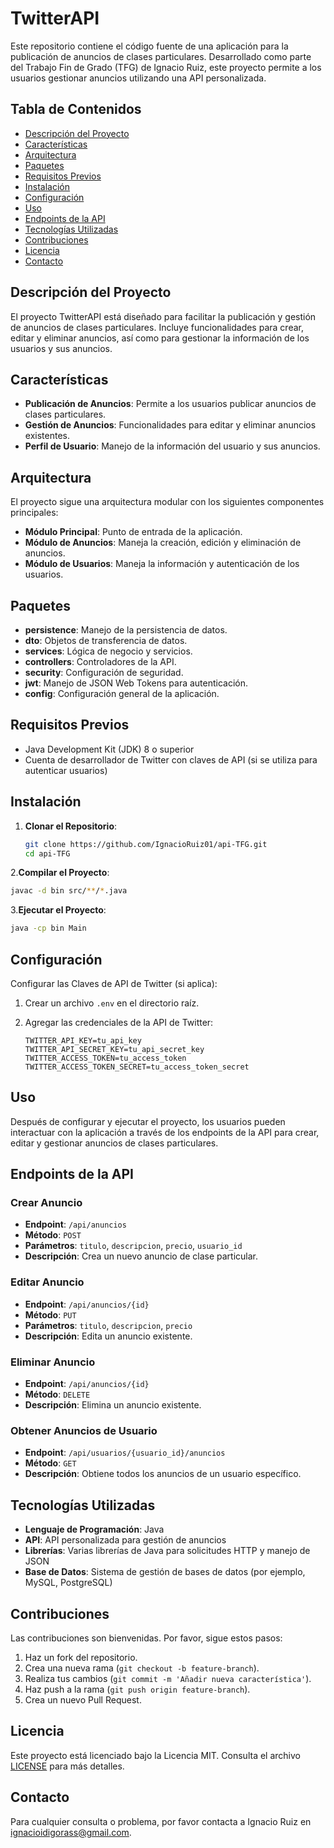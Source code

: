 # TwitterAPI

Este repositorio contiene el código fuente de una aplicación para la publicación de anuncios de clases particulares. Desarrollado como parte del Trabajo Fin de Grado (TFG) de Ignacio Ruiz, este proyecto permite a los usuarios gestionar anuncios utilizando una API personalizada.

## Tabla de Contenidos
- [Descripción del Proyecto](#descripción-del-proyecto)
- [Características](#características)
- [Arquitectura](#arquitectura)
- [Paquetes](#paquetes)
- [Requisitos Previos](#requisitos-previos)
- [Instalación](#instalación)
- [Configuración](#configuración)
- [Uso](#uso)
- [Endpoints de la API](#endpoints-de-la-api)
- [Tecnologías Utilizadas](#tecnologías-utilizadas)
- [Contribuciones](#contribuciones)
- [Licencia](#licencia)
- [Contacto](#contacto)

## Descripción del Proyecto
El proyecto TwitterAPI está diseñado para facilitar la publicación y gestión de anuncios de clases particulares. Incluye funcionalidades para crear, editar y eliminar anuncios, así como para gestionar la información de los usuarios y sus anuncios.

## Características
- **Publicación de Anuncios**: Permite a los usuarios publicar anuncios de clases particulares.
- **Gestión de Anuncios**: Funcionalidades para editar y eliminar anuncios existentes.
- **Perfil de Usuario**: Manejo de la información del usuario y sus anuncios.

## Arquitectura
El proyecto sigue una arquitectura modular con los siguientes componentes principales:
- **Módulo Principal**: Punto de entrada de la aplicación.
- **Módulo de Anuncios**: Maneja la creación, edición y eliminación de anuncios.
- **Módulo de Usuarios**: Maneja la información y autenticación de los usuarios.

## Paquetes
- **persistence**: Manejo de la persistencia de datos.
- **dto**: Objetos de transferencia de datos.
- **services**: Lógica de negocio y servicios.
- **controllers**: Controladores de la API.
- **security**: Configuración de seguridad.
- **jwt**: Manejo de JSON Web Tokens para autenticación.
- **config**: Configuración general de la aplicación.

## Requisitos Previos
- Java Development Kit (JDK) 8 o superior
- Cuenta de desarrollador de Twitter con claves de API (si se utiliza para autenticar usuarios)

## Instalación

1. **Clonar el Repositorio**:
   ```bash
   git clone https://github.com/IgnacioRuiz01/api-TFG.git
   cd api-TFG
   ```
2.**Compilar el Proyecto**:
```bash
javac -d bin src/**/*.java
```

3.**Ejecutar el Proyecto**:
```bash
java -cp bin Main
```

## Configuración

Configurar las Claves de API de Twitter (si aplica):

1. Crear un archivo `.env` en el directorio raíz.
2. Agregar las credenciales de la API de Twitter:

   ```plaintext
   TWITTER_API_KEY=tu_api_key
   TWITTER_API_SECRET_KEY=tu_api_secret_key
   TWITTER_ACCESS_TOKEN=tu_access_token
   TWITTER_ACCESS_TOKEN_SECRET=tu_access_token_secret
   ```

## Uso

Después de configurar y ejecutar el proyecto, los usuarios pueden interactuar con la aplicación a través de los endpoints de la API para crear, editar y gestionar anuncios de clases particulares.

## Endpoints de la API

### Crear Anuncio

- **Endpoint**: `/api/anuncios`
- **Método**: `POST`
- **Parámetros**: `titulo`, `descripcion`, `precio`, `usuario_id`
- **Descripción**: Crea un nuevo anuncio de clase particular.

### Editar Anuncio

- **Endpoint**: `/api/anuncios/{id}`
- **Método**: `PUT`
- **Parámetros**: `titulo`, `descripcion`, `precio`
- **Descripción**: Edita un anuncio existente.

### Eliminar Anuncio

- **Endpoint**: `/api/anuncios/{id}`
- **Método**: `DELETE`
- **Descripción**: Elimina un anuncio existente.

### Obtener Anuncios de Usuario

- **Endpoint**: `/api/usuarios/{usuario_id}/anuncios`
- **Método**: `GET`
- **Descripción**: Obtiene todos los anuncios de un usuario específico.

## Tecnologías Utilizadas

- **Lenguaje de Programación**: Java
- **API**: API personalizada para gestión de anuncios
- **Librerías**: Varias librerías de Java para solicitudes HTTP y manejo de JSON
- **Base de Datos**: Sistema de gestión de bases de datos (por ejemplo, MySQL, PostgreSQL)

## Contribuciones

Las contribuciones son bienvenidas. Por favor, sigue estos pasos:

1. Haz un fork del repositorio.
2. Crea una nueva rama (`git checkout -b feature-branch`).
3. Realiza tus cambios (`git commit -m 'Añadir nueva característica'`).
4. Haz push a la rama (`git push origin feature-branch`).
5. Crea un nuevo Pull Request.

## Licencia

Este proyecto está licenciado bajo la Licencia MIT. Consulta el archivo [LICENSE](LICENSE) para más detalles.

## Contacto

Para cualquier consulta o problema, por favor contacta a Ignacio Ruiz en [ignacioidigorass@gmail.com](mailto:ignacioidigorass@gmail.com).








